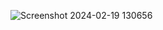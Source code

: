 ![Screenshot 2024-02-19 130656](https://github.com/phlpss/LPNU_CG/assets/112864294/51ba6c1e-c146-4145-a1aa-19c20f45dd29)
